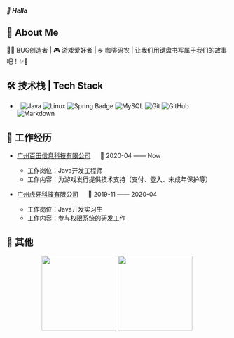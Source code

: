 ##### 🙋 Hello
## 🌟 About Me
👨‍💻 BUG创造者 | 🎮 游戏爱好者 | ☕️ 咖啡码农 | 让我们用键盘书写属于我们的故事吧！✨🌟

## 🛠 技术栈 | Tech Stack
-  &#160; ![Java](https://img.shields.io/badge/-Java-333333?style=flat&logo=Java&logoColor=007396)
![Linux](https://img.shields.io/badge/-Linux-333333?style=flat&logo=Linux&logoColor=FCC624)
![Spring Badge](https://img.shields.io/badge/Spring-6DB33F?logo=spring&logoColor=fff&style=flat)
![MySQL](https://img.shields.io/badge/-MySQL-333333?style=flat&logo=mysql)
![Git](https://img.shields.io/badge/-Git-333333?style=flat&logo=git)
![GitHub](https://img.shields.io/badge/-GitHub-333333?style=flat&logo=github)
![Markdown](https://img.shields.io/badge/-Markdown-333333?style=flat&logo=markdown)

## 🏢 工作经历
- [广州百田信息科技有限公司](https://www.172tt.com/) &emsp; 📌 2020-04 —— Now
  - 工作岗位：Java开发工程师
  - 工作内容：为游戏发行提供技术支持（支付、登入、未成年保护等）

- [广州虎牙科技有限公司](https://www.huya.com/) &emsp; 📌 2019-11 —— 2020-04
  - 工作岗位：Java开发实习生
  - 工作内容：参与权限系统的研发工作

## 🏢 其他
<div align="center">
<span>  </span>
<img height="170px" src="https://github-readme-stats.vercel.app/api?username=Yaron-Xiong" />
<span> </span>
  <img height="170px" src="https://github-readme-stats.vercel.app/api/top-langs/?username=Yaron-Xiong&layout=compact&langs_count=8" />
<span>  </span>
</div>
